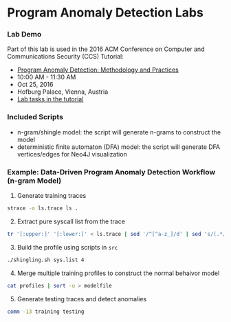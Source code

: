 # Program Anomaly Detection Labs

### Lab Demo

Part of this lab is used in the 2016 ACM Conference on Computer and Communications Security (CCS) Tutorial:

* [Program Anomaly Detection: Methodology and Practices](https://www.sigsac.org/ccs/CCS2016/tutorials/#anomaly)
 * 10:00 AM - 11:30 AM
 * Oct 25, 2016
 * Hofburg Palace, Vienna, Austria
 * [Lab tasks in the tutorial](https://github.com/subbyte/padlabs/blob/master/src/ccs2016.tut01.md)

### Included Scripts

* n-gram/shingle model: the script will generate n-grams to construct the model
* deterministic finite automaton (DFA) model: the script will generate DFA vertices/edges for Neo4J visualization

### Example: Data-Driven Program Anomaly Detection Workflow (n-gram Model)

1. Generate training traces
 ```bash
 strace -o ls.trace ls .
 ```

2. Extract pure syscall list from the trace
 ```bash
 tr '[:upper:]' '[:lower:]' < ls.trace | sed '/^[^a-z_]/d' | sed 's/(.*//' > sys.list
 ```

3. Build the profile using scripts in `src`
 ```bash
 ./shingling.sh sys.list 4
 ```

4. Merge multiple training profiles to construct the normal behaivor model
 ```bash
 cat profiles | sort -u > modelfile
 ```
 
5. Generate testing traces and detect anomalies
 ```bash
 comm -13 training testing
 ```
